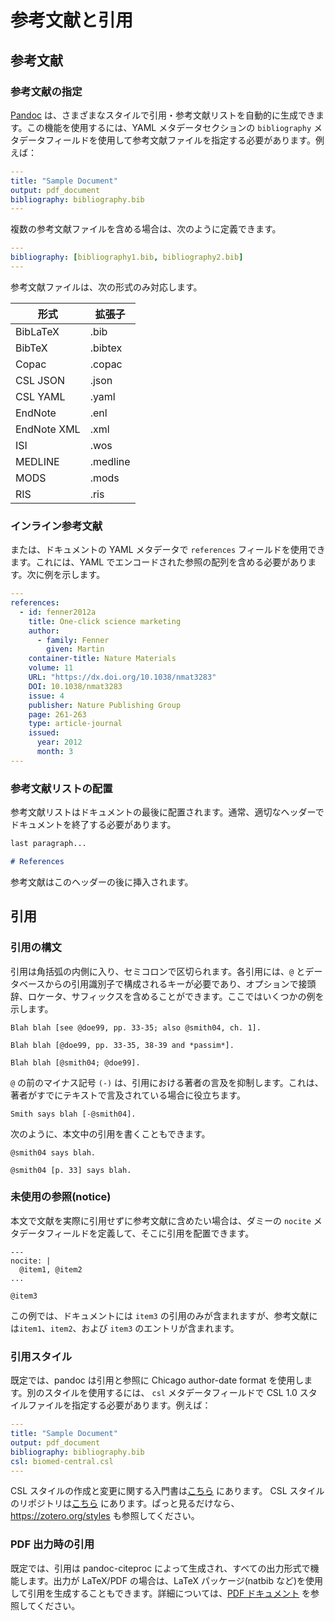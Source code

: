 # 参考文献と引用

## 参考文献

### 参考文献の指定

[Pandoc](https://pandoc.org/MANUAL.html#citations) は、さまざまなスタイルで引用・参考文献リストを自動的に生成できます。この機能を使用するには、YAML メタデータセクションの `bibliography` メタデータフィールドを使用して参考文献ファイルを指定する必要があります。例えば：

```yaml
---
title: "Sample Document"
output: pdf_document
bibliography: bibliography.bib
---

```

複数の参考文献ファイルを含める場合は、次のように定義できます。

```yaml
---
bibliography: [bibliography1.bib, bibliography2.bib]
---

```

参考文献ファイルは、次の形式のみ対応します。

| 形式        | 拡張子   |
| ----------- | -------- |
| BibLaTeX    | .bib     |
| BibTeX      | .bibtex  |
| Copac       | .copac   |
| CSL JSON    | .json    |
| CSL YAML    | .yaml    |
| EndNote     | .enl     |
| EndNote XML | .xml     |
| ISI         | .wos     |
| MEDLINE     | .medline |
| MODS        | .mods    |
| RIS         | .ris     |

### インライン参考文献

または、ドキュメントの YAML メタデータで `references` フィールドを使用できます。これには、YAML でエンコードされた参照の配列を含める必要があります。次に例を示します。

```yaml
---
references:
  - id: fenner2012a
    title: One-click science marketing
    author:
      - family: Fenner
        given: Martin
    container-title: Nature Materials
    volume: 11
    URL: "https://dx.doi.org/10.1038/nmat3283"
    DOI: 10.1038/nmat3283
    issue: 4
    publisher: Nature Publishing Group
    page: 261-263
    type: article-journal
    issued:
      year: 2012
      month: 3
---

```

### 参考文献リストの配置

参考文献リストはドキュメントの最後に配置されます。通常、適切なヘッダーでドキュメントを終了する必要があります。

```markdown
last paragraph...

# References
```

参考文献はこのヘッダーの後に挿入されます。

## 引用

### 引用の構文

引用は角括弧の内側に入り、セミコロンで区切られます。各引用には、`@` とデータベースからの引用識別子で構成されるキーが必要であり、オプションで接頭辞、ロケータ、サフィックスを含めることができます。ここではいくつかの例を示します。

```
Blah blah [see @doe99, pp. 33-35; also @smith04, ch. 1].

Blah blah [@doe99, pp. 33-35, 38-39 and *passim*].

Blah blah [@smith04; @doe99].
```

`@` の前のマイナス記号 `(-)` は、引用における著者の言及を抑制します。これは、著者がすでにテキストで言及されている場合に役立ちます。

```
Smith says blah [-@smith04].
```

次のように、本文中の引用を書くこともできます。

```
@smith04 says blah.

@smith04 [p. 33] says blah.
```

### 未使用の参照(notice)

本文で文献を実際に引用せずに参考文献に含めたい場合は、ダミーの `nocite` メタデータフィールドを定義して、そこに引用を配置できます。

```
---
nocite: |
  @item1, @item2
...

@item3
```

この例では、ドキュメントには `item3` の引用のみが含まれますが、参考文献には`item1`、`item2`、および `item3` のエントリが含まれます。

### 引用スタイル

既定では、pandoc は引用と参照に Chicago author-date format を使用します。別のスタイルを使用するには、 `csl` メタデータフィールドで CSL 1.0 スタイルファイルを指定する必要があります。例えば：

```yaml
---
title: "Sample Document"
output: pdf_document
bibliography: bibliography.bib
csl: biomed-central.csl
---

```

CSL スタイルの作成と変更に関する入門書は[こちら](https://citationstyles.org/downloads/primer.html) にあります。 CSL スタイルのリポジトリは[こちら](https://github.com/citation-style-language/styles) にあります。ぱっと見るだけなら、https://zotero.org/styles も参照してください。

### PDF 出力時の引用

既定では、引用は pandoc-citeproc によって生成され、すべての出力形式で機能します。出力が LaTeX/PDF の場合は、LaTeX パッケージ(natbib など)を使用して引用を生成することもできます。詳細については、[PDF ドキュメント](ja-jp/pandoc-pdf.md) を参照してください。
